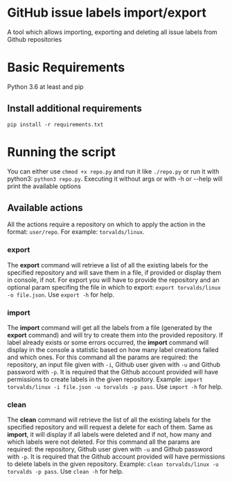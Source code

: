 # GitHub issue labels import/export

A tool which allows importing, exporting and deleting all issue labels from Github repositories


# Basic Requirements

Python 3.6 at least and pip

## Install additional requirements
`pip install -r requirements.txt`

# Running the script

You can either use `chmod +x repo.py` and run it like `./repo.py` or run it with python3: `python3 repo.py`. Executing it without args or with -h or --help will print the available options

## Available actions

All the actions require a repository on which to apply the action in the format: `user/repo`. For example: `torvalds/linux`.

### export

The **export** command will retrieve a list of all the existing labels for the specified repository and will save them in a file, if provided or display them in console, if not.
For export you will have to provide the repository and an optional param specifing the file in which to export: `export torvalds/linux -o file.json`. Use `export -h` for help.

### import

The **import** command will get all the labels from a file (generated by the **export** command) and will try to create them into the provided repository. If label already exists or some errors occurred, the **import** command will display in the console a statistic based on how many label creations failed and which ones.
For this command all the params are required: the repository, an input file given with `-i`, Github user given with `-u` and Github password with `-p`. It is required that the Github account provided will have permissions to create labels in the given repository. Example: `import torvalds/linux -i file.json -u torvalds -p pass`. Use `import -h` for help.

### clean

The **clean** command will retrieve the list of all the existing labels for the specified repository and will request a delete for each of them. Same as **import**, it will display if all labels were deleted and if not, how many and which labels were not deleted.
For this command all the params are required: the repository, Github user given with `-u` and Github password with `-p`. It is required that the Github account provided will have permissions to delete labels in the given repository. Example: `clean torvalds/linux -u torvalds -p pass`. Use `clean -h` for help.